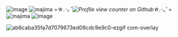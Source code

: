 
![image](https://github.com/user-attachments/assets/8058ca2a-5a26-47e3-8070-79b5123ccdca)  ![majima](https://github.com/user-attachments/assets/acc358ec-ca24-4cb9-be1a-1be43049b46a)  =☆.*･｡ﾟ![Profile view counter on Github](https://komarev.com/ghpvc/?username=Angel-0fDarkness)☆.*･｡ﾟ=  ![majima](https://github.com/user-attachments/assets/2519486d-b44b-4caf-9e23-602d23cfbb33)  ![image](https://github.com/user-attachments/assets/7ab4924e-2e7b-492c-ba4f-e4c8150496f7)




  ![ab6caba35fa7d7079673ed09cdc9e9c0-ezgif com-overlay](https://github.com/user-attachments/assets/84a6a81d-5a8a-4a8b-b7eb-62459f829eb7)

